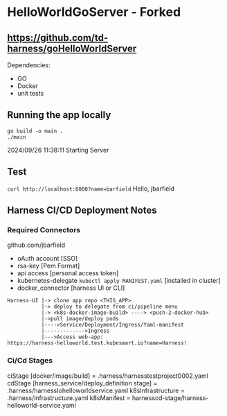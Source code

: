 # HelloWorldGoServer  - Forked
## https://github.com/td-harness/goHelloWorldServer
Dependencies:
* GO 
* Docker
* unit tests

## Running the app locally
```
go build -o main .
./main
```
2024/09/26 11:38:11 Starting Server
## Test
`curl http://localhost:8080?name=barfield`
Hello, jbarfield

## Harness CI/CD Deployment Notes

### Required Connectors
github.com/jbarfield
* oAuth account [SSO]
* rsa-key [Pem Format]
* api access [personal access token]
* kubernetes-delegate `kubectl apply MANIFEST.yaml` [installed in cluster]
* docker_connector [harness UI or CLI]

```
Harness-UI |-> clone app repo <THIS_APP>
           |-> deploy to delegate from ci/pipeline menu
           |-> <k8s-docker-image-build> ----> <push-2-docker-hub>
           |->pull image/deploy pods
           |---->Service/Deployment/Ingress/Yaml-manifest
           |------------->Ingress
           |--->Access web-app: 
https://harness-helloworld.test.kubesmart.io?name=Harness!
```
### Ci/Cd Stages
ciStage [docker/image/build] = .harness/harnesstestproject0002.yaml
cdStage [harness_service/deploy_definition stage] = .harness/harnessIohelloworldservice.yaml
k8sInfrastructure = .harness/infrastructure.yaml
k8sManifest = harnesscd-stage/harness-helloworld-service.yaml

